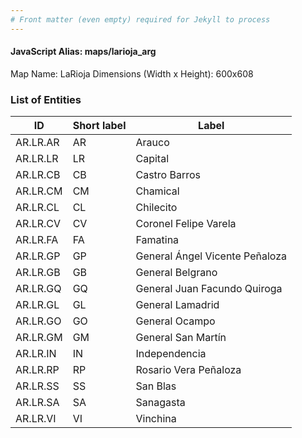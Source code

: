 ```yaml
---
# Front matter (even empty) required for Jekyll to process
---
```


#### JavaScript Alias: maps/larioja_arg

Map Name: LaRioja
Dimensions (Width x Height): 600x608

### List of Entities

ID  | Short label | Label
---|---|---|
AR.LR.AR  | AR          | Arauco                         
AR.LR.LR  | LR          | Capital                        
AR.LR.CB  | CB          | Castro Barros                  
AR.LR.CM  | CM          | Chamical                       
AR.LR.CL  | CL          | Chilecito                      
AR.LR.CV  | CV          | Coronel Felipe Varela          
AR.LR.FA  | FA          | Famatina                       
AR.LR.GP  | GP          | General Ángel Vicente Peñaloza 
AR.LR.GB  | GB          | General Belgrano               
AR.LR.GQ  | GQ          | General Juan Facundo Quiroga   
AR.LR.GL  | GL          | General Lamadrid               
AR.LR.GO  | GO          | General Ocampo                 
AR.LR.GM  | GM          | General San Martín             
AR.LR.IN  | IN          | Independencia                  
AR.LR.RP  | RP          | Rosario Vera Peñaloza          
AR.LR.SS  | SS          | San Blas                       
AR.LR.SA  | SA          | Sanagasta                      
AR.LR.VI  | VI          | Vinchina                       
